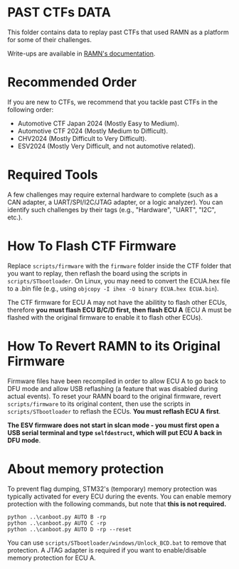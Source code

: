 # PAST CTFs DATA

This folder contains data to replay past CTFs that used RAMN as a platform for some of their challenges.

Write-ups are available in [RAMN's documentation](https://ramn.readthedocs.io/en/latest/ctf_writeups.html). 

# Recommended Order

If you are new to CTFs, we recommend that you tackle past CTFs in the following order:

- Automotive CTF Japan 2024 (Mostly Easy to Medium).
- Automotive CTF 2024 (Mostly Medium to Difficult).
- CHV2024 (Mostly Difficult to Very Difficult).
- ESV2024 (Mostly Very Difficult, and not automotive related).

# Required Tools

A few challenges may require external hardware to complete (such as a CAN adapter, a UART/SPI/I2C/JTAG adapter, or a logic analyzer).
You can identify such challenges by their tags (e.g., "Hardware", "UART", "I2C", etc.).

# How To Flash CTF Firmware

Replace ``scripts/firmware`` with the ``firmware`` folder inside the CTF folder that you want to replay, then reflash the board using the scripts in ``scripts/STbootloader``.
On Linux, you may need to convert the ECUA.hex file to a .bin file (e.g., using ``objcopy -I ihex -O binary ECUA.hex ECUA.bin``).

The CTF firmware for ECU A may not have the abilitity to flash other ECUs, therefore **you must flash ECU B/C/D first, then flash ECU A**
(ECU A must be flashed with the original firmware to enable it to flash other ECUs).

# How To Revert RAMN to its Original Firmware

Firmware files have been recompiled in order to allow ECU A to go back to DFU mode and allow USB reflashing (a feature that was disabled during actual events).
To reset your RAMN board to the original firmware, revert ``scripts/firmware`` to its original content, then use the scripts in  ``scripts/STbootloader`` to reflash the ECUs.
**You must reflash ECU A first**.

**The ESV firmware does not start in slcan mode - you must first open a USB serial terminal and type ``selfdestruct``, which will put ECU A back in DFU mode**.

# About memory protection

To prevent flag dumping, STM32's (temporary) memory protection was typically activated for every ECU during the events. 
You can enable memory protection with the following commands, but note that **this is not required.** 

```
python ..\canboot.py AUTO B -rp
python ..\canboot.py AUTO C -rp
python ..\canboot.py AUTO D -rp --reset
```

You can use ``scripts/STbootloader/windows/Unlock_BCD.bat`` to remove that protection.
A JTAG adapter is required if you want to enable/disable memory protection for ECU A.


